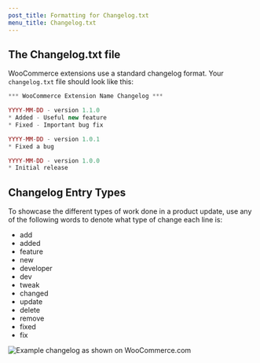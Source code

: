 ```yaml
---
post_title: Formatting for Changelog.txt
menu_title: Changelog.txt
---
```


## The Changelog.txt file

WooCommerce extensions use a standard changelog format. Your `changelog.txt` file should look like this:

```php
*** WooCommerce Extension Name Changelog ***

YYYY-MM-DD - version 1.1.0
* Added - Useful new feature
* Fixed - Important bug fix

YYYY-MM-DD - version 1.0.1
* Fixed a bug

YYYY-MM-DD - version 1.0.0
* Initial release
```

## Changelog Entry Types

To showcase the different types of work done in a product update, use any of the following words to denote what type of change each line is:

- add
- added
- feature
- new
- developer
- dev
- tweak
- changed
- update
- delete
- remove
- fixed
- fix

![Example changelog as shown on WooCommerce.com](https://woocommerce.com/wp-content/uploads/2023/12/image-9.png)
